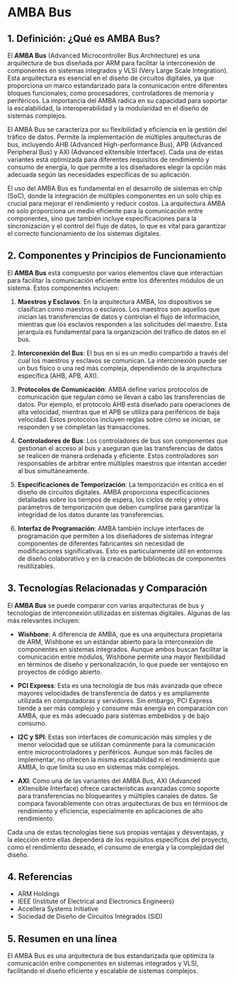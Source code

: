 # AMBA Bus

## 1. Definición: ¿Qué es **AMBA Bus**?
El **AMBA Bus** (Advanced Microcontroller Bus Architecture) es una arquitectura de bus diseñada por ARM para facilitar la interconexión de componentes en sistemas integrados y VLSI (Very Large Scale Integration). Esta arquitectura es esencial en el diseño de circuitos digitales, ya que proporciona un marco estandarizado para la comunicación entre diferentes bloques funcionales, como procesadores, controladores de memoria y periféricos. La importancia del AMBA radica en su capacidad para soportar la escalabilidad, la interoperabilidad y la modularidad en el diseño de sistemas complejos.

El AMBA Bus se caracteriza por su flexibilidad y eficiencia en la gestión del tráfico de datos. Permite la implementación de múltiples arquitecturas de bus, incluyendo AHB (Advanced High-performance Bus), APB (Advanced Peripheral Bus) y AXI (Advanced eXtensible Interface). Cada una de estas variantes está optimizada para diferentes requisitos de rendimiento y consumo de energía, lo que permite a los diseñadores elegir la opción más adecuada según las necesidades específicas de su aplicación.

El uso del AMBA Bus es fundamental en el desarrollo de sistemas en chip (SoC), donde la integración de múltiples componentes en un solo chip es crucial para mejorar el rendimiento y reducir costos. La arquitectura AMBA no solo proporciona un medio eficiente para la comunicación entre componentes, sino que también incluye especificaciones para la sincronización y el control del flujo de datos, lo que es vital para garantizar el correcto funcionamiento de los sistemas digitales.

## 2. Componentes y Principios de Funcionamiento
El **AMBA Bus** está compuesto por varios elementos clave que interactúan para facilitar la comunicación eficiente entre los diferentes módulos de un sistema. Estos componentes incluyen:

1. **Maestros y Esclavos**: En la arquitectura AMBA, los dispositivos se clasifican como maestros o esclavos. Los maestros son aquellos que inician las transferencias de datos y controlan el flujo de información, mientras que los esclavos responden a las solicitudes del maestro. Esta jerarquía es fundamental para la organización del tráfico de datos en el bus.

2. **Interconexión del Bus**: El bus en sí es un medio compartido a través del cual los maestros y esclavos se comunican. La interconexión puede ser un bus físico o una red más compleja, dependiendo de la arquitectura específica (AHB, APB, AXI).

3. **Protocolos de Comunicación**: AMBA define varios protocolos de comunicación que regulan cómo se llevan a cabo las transferencias de datos. Por ejemplo, el protocolo AHB está diseñado para operaciones de alta velocidad, mientras que el APB se utiliza para periféricos de baja velocidad. Estos protocolos incluyen reglas sobre cómo se inician, se responden y se completan las transacciones.

4. **Controladores de Bus**: Los controladores de bus son componentes que gestionan el acceso al bus y aseguran que las transferencias de datos se realicen de manera ordenada y eficiente. Estos controladores son responsables de arbitrar entre múltiples maestros que intentan acceder al bus simultáneamente.

5. **Especificaciones de Temporización**: La temporización es crítica en el diseño de circuitos digitales. AMBA proporciona especificaciones detalladas sobre los tiempos de espera, los ciclos de reloj y otros parámetros de temporización que deben cumplirse para garantizar la integridad de los datos durante las transferencias.

6. **Interfaz de Programación**: AMBA también incluye interfaces de programación que permiten a los diseñadores de sistemas integrar componentes de diferentes fabricantes sin necesidad de modificaciones significativas. Esto es particularmente útil en entornos de diseño colaborativo y en la creación de bibliotecas de componentes reutilizables.

## 3. Tecnologías Relacionadas y Comparación
El **AMBA Bus** se puede comparar con varias arquitecturas de bus y tecnologías de interconexión utilizadas en sistemas digitales. Algunas de las más relevantes incluyen:

- **Wishbone**: A diferencia de AMBA, que es una arquitectura propietaria de ARM, Wishbone es un estándar abierto para la interconexión de componentes en sistemas integrados. Aunque ambos buscan facilitar la comunicación entre módulos, Wishbone permite una mayor flexibilidad en términos de diseño y personalización, lo que puede ser ventajoso en proyectos de código abierto.

- **PCI Express**: Esta es una tecnología de bus más avanzada que ofrece mayores velocidades de transferencia de datos y es ampliamente utilizada en computadoras y servidores. Sin embargo, PCI Express tiende a ser más complejo y consume más energía en comparación con AMBA, que es más adecuado para sistemas embebidos y de bajo consumo.

- **I2C y SPI**: Estas son interfaces de comunicación más simples y de menor velocidad que se utilizan comúnmente para la comunicación entre microcontroladores y periféricos. Aunque son más fáciles de implementar, no ofrecen la misma escalabilidad ni el rendimiento que AMBA, lo que limita su uso en sistemas más complejos.

- **AXI**: Como una de las variantes del AMBA Bus, AXI (Advanced eXtensible Interface) ofrece características avanzadas como soporte para transferencias no bloqueantes y múltiples canales de datos. Se compara favorablemente con otras arquitecturas de bus en términos de rendimiento y eficiencia, especialmente en aplicaciones de alto rendimiento.

Cada una de estas tecnologías tiene sus propias ventajas y desventajas, y la elección entre ellas dependerá de los requisitos específicos del proyecto, como el rendimiento deseado, el consumo de energía y la complejidad del diseño.

## 4. Referencias
- ARM Holdings
- IEEE (Institute of Electrical and Electronics Engineers)
- Accellera Systems Initiative
- Sociedad de Diseño de Circuitos Integrados (SID)

## 5. Resumen en una línea
El AMBA Bus es una arquitectura de bus estandarizada que optimiza la comunicación entre componentes en sistemas integrados y VLSI, facilitando el diseño eficiente y escalable de sistemas complejos.
